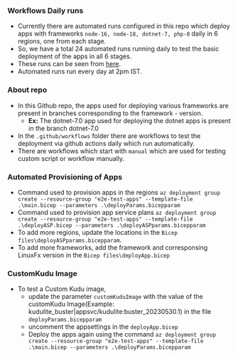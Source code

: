 ### Workflows Daily runs
- Currently there are automated runs configured in this repo which deploy apps with frameworks `node-16, node-18, dotnet-7, php-8` daily in 6 regions, one from each stage.
- So, we have a total 24 automated runs running daily to test the basic deployment of the apps in all 6 stages.
- These runs can be seen from [here](https://github.com/linux-web-apps/e2e-test-samples/actions).
- Automated runs run every day at 2pm IST.

### About repo
- In this Github repo, the apps used for deploying various frameworks are present in branches corresponding to the framework - version.
    - **Ex:** The dotnet-7.0 app used for deploying the dotnet apps is present in the branch dotnet-7.0
- In the `.github/workflows` folder there are workflows to test the deployment via github actions daily which run automatically. 
- There are workflows which start with `manual` which are used for testing custom script or workflow manually.

### Automated Provisioning of Apps
- Command used to provision apps in the regions
`az deployment group create --resource-group "e2e-test-apps" --template-file .\main.bicep --parameters .\deployParams.bicepparam`
- Command used to provision app service plans
`az deployment group create --resource-group "e2e-test-apps" --template-file .\deployASP.bicep --parameters .\deployASPparams.bicepparam`
- To add more regions, update the locations in the `Bicep files\deployASPparams.bicepparam`.
- To add more frameworks, add the framework and corresponsing LinuxFx version in the `Bicep files\deployApp.bicep`

### CustomKudu Image
- To test a Custom Kudu image,
    - update the parameter `customKuduImage` with the value of the customKudu Image(Example: kudulite_buster|appsvc/kudulite:buster_20230530.1) in the file `deployParams.bicepparam`
    - uncomment the appsettings in the `deployApp.bicep`
    - Deploy the apps again using the command 
`az deployment group create --resource-group "e2e-test-apps" --template-file .\main.bicep --parameters .\deployParams.bicepparam`

